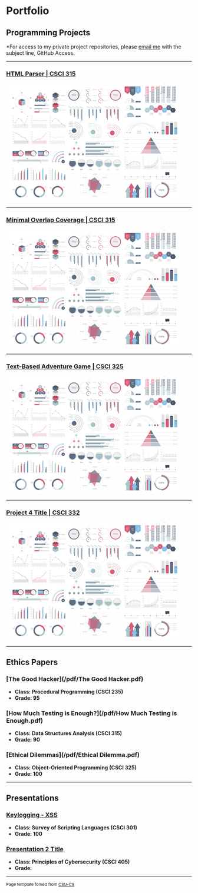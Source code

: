 Portfolio
=========

Programming Projects
--------------------

*For access to my private project repositories, please [email me](mailto:andurel@csustudent.net?subject=GitHub%20Access) with the subject line, GitHub Access.

---
### [HTML Parser | CSCI 315](project1)

![Project 1 Thumbnail Name](images/dummy_thumbnail.jpg)

---
### [Minimal Overlap Coverage | CSCI 315](project1)

![Project 2 Thumbnail Name](images/dummy_thumbnail.jpg)

---
### [Text-Based Adventure Game | CSCI 325](project1)

![Project 3 Thumbnail Name](images/dummy_thumbnail.jpg)

---
### [Project 4 Title | CSCI 332](project1)

![Project 4 Thumbnail Name](images/dummy_thumbnail.jpg)

---

Ethics Papers
-------------

### [The Good Hacker](/pdf/The Good Hacker.pdf)

-   **Class: Procedural Programming (CSCI 235)**  
-   **Grade: 95**

### [How Much Testing is Enough?](/pdf/How Much Testing is Enough.pdf)

-   **Class: Data Structures Analysis (CSCI 315)** 
-   **Grade: 90**

### [Ethical Dilemmas](/pdf/Ethical Dilemma.pdf)

-   **Class: Object-Oriented Programming (CSCI 325)** 
-   **Grade: 100**

---

Presentations
-------------

### [Keylogging - XSS](/pdf/Keylogging-XSS.pdf)

- **Class: Survey of Scripting Languages (CSCI 301)** 
- **Grade: 100**


### [Presentation 2 Title](/pdf/sample_presentation.pdf)

- **Class: Principles of Cybersecurity (CSCI 405)** 
- **Grade:**

---

<p style="font-size:11px">Page template forked from <a href="https://github.com/csu-cs/csci-portfolio">CSU-CS</a></p>
<!-- Remove above link if you don't want to attributive -->

